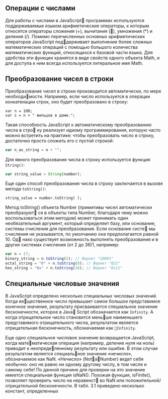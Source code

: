 ## Операции с числами

Для работы с числами в JavaScript программах используются поддерживаемые языком арифметические операторы, к которым относятся операторы сложения \(+\), вычитания \(\), умножения \(\*\) и деления \(/\). Помимо перечисленных основных арифметических операторов JavaScript поддерживает выполнение более сложных математических операций с помощью большого количества математических функций, относящихся к базовой части языка. Для удобства эти функции хранятся в виде свойств одного объекта Math, и для доступа к ним всегда используется литеральное имя Math.

## Преобразование чисел в строки

Преобразование чисел в строки производится автоматически, по мере необходимости. Например, если число используется в операции конкатенации строк, оно будет преобразовано в строку:

```
var n = 100;
var s = n + " жильцов в доме.";
```

Такая способность JavaScript к автоматическому преобразованию числа в стро ку реализует идиому программирования, которую часто можно встретить на практике: чтобы преобразовать число в строку, достаточно просто сложить его с пустой строкой:

```js
var n_as_string = n + "";
```

Для явного преобразования числа в строку используется функция `String()`:

```js
var string_value = String(number);
```

Еще один способ преобразования числа в строку заключается в вызове метода `toString()`:

```
string_value = number.toString( );
```

Метод toString\(\) объекта Number \(примитивы чисел автоматически преобразуют ся в объекты типа Number, благодаря чему можно воспользоваться этим методом\) может принимать один необязательный аргумент, который определяет базу, или основание, системы счисления для преобразования. Если основание систе мы счисления не указывается, по умолчанию она предполагается равной 10. Од нако существует возможность выполнять преобразования и в других системах счисления \(от 2 до 36\)1, например:

```js
var n = 17;
binary_string = n.toString(2); // Вернет "10001"
octal_string = "0" + n.toString(8); // Вернет "021"
hex_string = "0x" + n.toString(16); // Вернет "0x11"
```

## Специальные числовые значения

В JavaScript определено несколько специальных числовых значений. Когда вещественное число превышает самое большое представимое конечное значение, результату присваивается специальное значение бесконечности, которое в Java Script обозначается как `Infinity`. А когда отрицательное число становится меньше наименьшего представимого отрицательного числа, результатом является отрицательная бесконечность, обозначаемая как `Infinity`.

Еще одно специальное числовое значение возвращается JavaScript, когда математическая операция \(например, деление нуля на ноль\) приводит к неопределенному результату или ошибке. В этом случае результатом является специальное значение «нечисло», обозначаемое как NaN. «Нечисло» \(NotaNumber\) ведет себя необычно: оно не равно ни одному другому числу, в том числе и самому себе! По данной причине для проверки на это значение имеется специальная функция isNaN\(\). Похожая функция, isFinite\(\), позволяет проверить число на неравенст во NaN или положительной/отрицательной бесконечности. В табл. 3.1 приведено несколько констант, определенных

